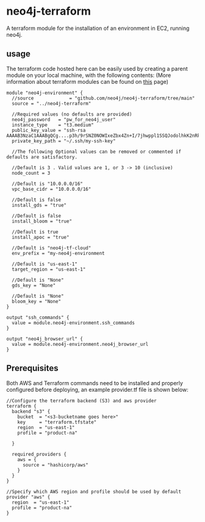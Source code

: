 # neo4j-terraform

A terraform module for the installation of an environment in EC2, running neo4j.

## usage
The terraform code hosted here can be easily used by creating a parent module on your local machine, with the following contents:
(More information about terraform modules can be found on [this](https://developer.hashicorp.com/terraform/language/modules) page)

~~~
module "neo4j-environment" {
  //source             = "github.com/neo4j/neo4j-terraform/tree/main"
  source = "../neo4j-terraform"

  //Required values (no defaults are provided)
  neo4j_password   = "pw_for_neo4j_user"
  instance_type    = "t3.medium"
  public_key_value = "ssh-rsa AAAAB3NzaC1AAABgQCg....p3h/9rSNZ0NOWIxeZbx4Zn+I/7jhwppl1SSQJodolhkK2nRkWqibPGb9ub+oTz7tb0WF2aiOPp0="
  private_key_path = "~/.ssh/my-ssh-key"

  //The following Optional values can be removed or commented if defaults are satisfactory.

  //Default is 3 . Valid values are 1, or 3 -> 10 (inclusive)
  node_count = 3

  //Default is "10.0.0.0/16"
  vpc_base_cidr = "10.0.0.0/16"

  //Default is false
  install_gds = "true"

  //Default is false
  install_bloom = "true"

  //Default is true
  install_apoc = "true"

  //Default is "neo4j-tf-cloud"
  env_prefix = "my-neo4j-environment

  //Default is "us-east-1"
  target_region = "us-east-1"

  //Default is "None"
  gds_key = "None"

  //Default is "None"
  bloom_key = "None"
}

output "ssh_commands" {
  value = module.neo4j-environment.ssh_commands
}

output "neo4j_browser_url" {
  value = module.neo4j-environment.neo4j_browser_url
}
~~~

## Prerequisites

Both AWS and Terraform commands need to be installed and properly configured before deploying, an example provider.tf file is shown below:

~~~
//Configure the terraform backend (S3) and aws provider
terraform {
  backend "s3" {
    bucket  = "<s3-bucketname goes here>"
    key     = "terraform.tfstate"
    region  = "us-east-1"
    profile = "product-na"

  }

  required_providers {
    aws = {
      source = "hashicorp/aws"
    }
  }
}

//Specify which AWS region and profile should be used by default
provider "aws" {
  region  = "us-east-1"
  profile = "product-na"
}
~~~
